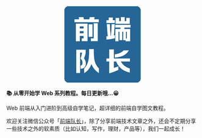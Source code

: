 <div align="center">
	<img src="https://raw.githubusercontent.com/Daotin/pic/master/captain.png"/>
</div>



**📚 从零开始学 Web 系列教程。每日更新哦...😀**

Web 前端从入门进阶到高级自学笔记，超详细的前端自学图文教程。

欢迎关注微信公众号「[前端队长](https://github.com/Daotin/pic/raw/master/wx.jpg)」，除了分享前端技术文章之外，还会不定期分享一些技术之外的软素质（比如认知，写作，理财，产品等），我们一起成长！

